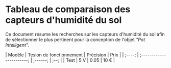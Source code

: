 # Tableau de comparaison des capteurs d'humidité du sol

Ce document résume les recherches sur les capteurs d'humidité du sol afin de sélectionner le plus pertinent pour la conception de l'objet *"Pot Intelligent"*.

| Modèle | Tesion de fonctionnement | Précision | Prix |
| ;----; | ;-----------------------; | ;------; | ;--; |
| Test | 5 V | 0.05 | 10 € |